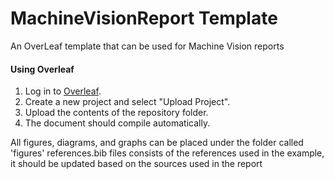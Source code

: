 # MachineVisionReport Template 
An OverLeaf template that can be used for Machine Vision reports
#### Using Overleaf

1. Log in to [Overleaf](https://www.overleaf.com/).
2. Create a new project and select "Upload Project".
3. Upload the contents of the repository folder.
4. The document should compile automatically.



All figures, diagrams, and graphs can be placed under the folder called 'figures'
references.bib files consists of the references used in the example, it should be updated based on the sources used in the report
